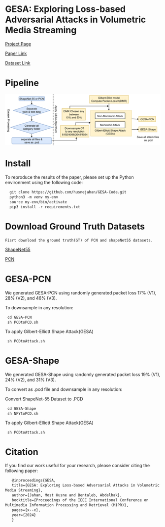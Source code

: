 # GESA: Exploring Loss-based Adversarial Attacks in Volumetric Media Streaming

[Project Page](https://in2gm.github.io/GESA)

[Paper Link](https://ieeexplore.ieee.org/document/10707915)

[Dataset Link](https://www.kaggle.com/datasets/mosthusnejahan/gesa-dataset)
     
# Pipeline
 
<img src="./resources/pipeline.png" width="650"/>

# Install

To reproduce the results of the paper, please set up the Python environment using the following code:

      git clone https://github.com/husnejahan/GESA-Code.git
      python3 -m venv my-env
      source my-env/bin/activate
      pip3 install -r requirements.txt

# Download Ground Truth Datasets
    Fisrt download the ground truth(GT) of PCN and shapeNet55 datasets.

   [ShapeNet55](https://drive.google.com/file/d/1jUB5yD7DP97-EqqU2A9mmr61JpNwZBVK/view?usp=sharing)

   [PCN](https://gateway.infinitescript.com/?fileName=ShapeNetCompletion)

# GESA-PCN

We generated GESA-PCN using randomly generated packet loss 17% (V1), 28% (V2), and 46% (V3).

To downsample in any resolution:

     cd GESA-PCN
     sh PCDtoPCD.sh

 To apply Gilbert-Elliott Shape Attack(GESA)  
 
     sh PCDtoAttack.sh

# GESA-Shape

We generated GESA-Shape using randomly generated packet loss 19% (V1), 24% (V2), and 31% (V3). 

To convert as .pcd file and downsample in any resolution:

Convert ShapeNet-55 Dataset to .PCD

     cd GESA-Shape
     sh NPYtoPCD.sh

To apply Gilbert-Elliott Shape Attack(GESA) 

     sh PCDtoAttack.sh


# Citation

If you find our work useful for your research, please consider citing the following paper:

       @inproceedings{GESA,
       title={GESA: Exploring Loss-based Adversarial Attacks in Volumetric Media Streaming},
       author={Jahan, Most Husne and Bentaleb, Abdelhak},
       booktitle={Proceedings of the IEEE International Conference on Multimedia Information Processing and Retrieval (MIPR)},
       pages={x--x},
       year={2024}
       }
